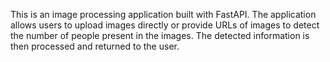 This is an image processing application built with FastAPI. The application allows users to upload images directly or provide URLs of images to detect the number of people present in the images. The detected information is then processed and returned to the user.
